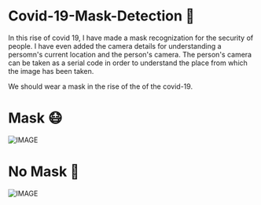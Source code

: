 # Covid-19-Mask-Detection 🤧

In this rise of covid 19, I have made a mask recognization for the security of people. I have even added the camera details for understanding a persomn's current location and the person's camera. The person's camera can be taken as a serial code in order to understand the place from which the image has been taken.

We should wear a mask in the rise of the of the covid-19.

# Mask 😷
![IMAGE](https://user-images.githubusercontent.com/23039235/80299529-c4913300-87b2-11ea-9471-3ab2e6b3a6ce.JPG)

# No Mask 🤢
![IMAGE](https://user-images.githubusercontent.com/23039235/80299533-c9ee7d80-87b2-11ea-965c-2fdd5b51e6a2.JPG)
